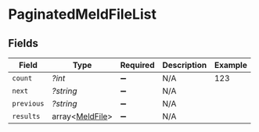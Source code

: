 # PaginatedMeldFileList


## Fields

| Field                                              | Type                                               | Required                                           | Description                                        | Example                                            |
| -------------------------------------------------- | -------------------------------------------------- | -------------------------------------------------- | -------------------------------------------------- | -------------------------------------------------- |
| `count`                                            | *?int*                                             | :heavy_minus_sign:                                 | N/A                                                | 123                                                |
| `next`                                             | *?string*                                          | :heavy_minus_sign:                                 | N/A                                                |                                                    |
| `previous`                                         | *?string*                                          | :heavy_minus_sign:                                 | N/A                                                |                                                    |
| `results`                                          | array<[MeldFile](../../models/shared/MeldFile.md)> | :heavy_minus_sign:                                 | N/A                                                |                                                    |